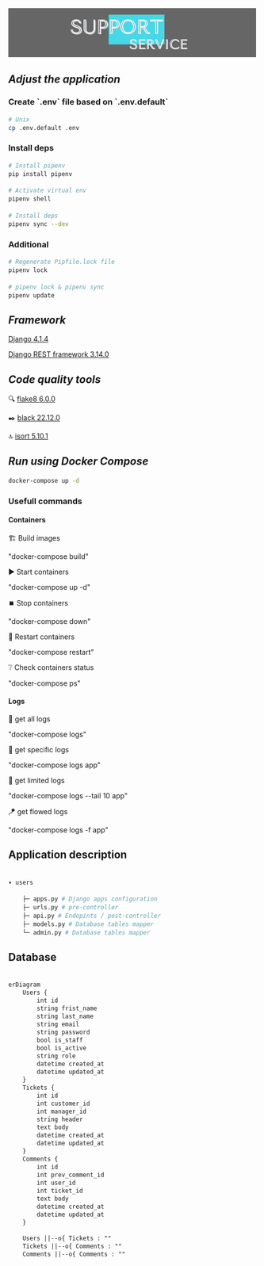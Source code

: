 <img src="logo.png">

<h2><i><b>Adjust the application</i></b></h2>

<h3>Create `.env` file based on `.env.default`</h3>

```bash
# Unix
cp .env.default .env
```

<h3>Install deps</h3>

```bash
# Install pipenv
pip install pipenv

# Activate virtual env
pipenv shell

# Install deps
pipenv sync --dev
```

<h3>Additional</h3>

```bash
# Regenerate Pipfile.lock file
pipenv lock

# pipenv lock & pipenv sync
pipenv update
```

<h2><i>Framework</i></h2>

<a href="https://docs.djangoproject.com/en/4.1/" title="documentation"> Django 4.1.4</a>

<a href=https://www.django-rest-framework.org> Django REST framework 3.14.0</a>

<h2><i>Code quality tools</i></h2>

:mag: <a href="https://flake8.pycqa.org/en/latest/#/" title="documentation"> flake8 6.0.0</a>

:black_nib: <a href="https://black.readthedocs.io/en/stable/" title="documentation"> black 22.12.0</a>

:top: <a href="https://pycqa.github.io/isort//" title="documentation"> isort 5.10.1 </a>


<h2><i>Run using Docker Compose</h2></i>

```bash
docker-compose up -d
```

<h3>Usefull commands</h3>

<h4>Containers</h4>

:building_construction: Build images

"docker-compose build"

:arrow_forward: Start containers

"docker-compose up -d"

:stop_button: Stop containers

"docker-compose down"

:repeat: Restart containers

"docker-compose restart"

:grey_question: Check containers status

"docker-compose ps"


<h4>Logs</h4>

:shopping_cart: get all logs

"docker-compose logs"

:dart: get specific logs

"docker-compose logs app"

:game_die: get limited logs

"docker-compose logs --tail 10 app"

:kite: get flowed logs

"docker-compose logs -f app"


<h2>Application description</h2>

```bash

▾ users

    ├─ apps.py # Django apps configuration
    ├─ urls.py # pre-controller
    ├─ api.py # Endopints / post-controller
    ├─ models.py # Database tables mapper
    └─ admin.py # Database tables mapper
```


<h2>Database</h2>

```mermaid

erDiagram
    Users {
        int id
        string frist_name
        string last_name
        string email
        string password
        bool is_staff
        bool is_active
        string role
        datetime created_at
        datetime updated_at
    }
    Tickets {
        int id
        int customer_id
        int manager_id
        string header
        text body
        datetime created_at
        datetime updated_at
    }
    Comments {
        int id
        int prev_comment_id
        int user_id
        int ticket_id
        text body
        datetime created_at
        datetime updated_at
    }

    Users ||--o{ Tickets : ""
    Tickets ||--o{ Comments : ""
    Comments ||--o{ Comments : ""

```